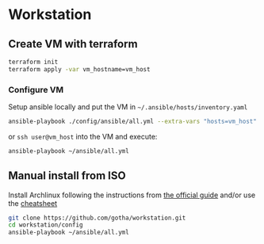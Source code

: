 # Workstation

## Create VM with terraform

```sh
terraform init
terraform apply -var vm_hostname=vm_host
```

### Configure VM

Setup ansible locally and put the VM in `~/.ansible/hosts/inventory.yaml`

```sh
ansible-playbook ./config/ansible/all.yml --extra-vars "hosts=vm_host"
```

or `ssh user@vm_host` into the VM and execute:

```sh
ansible-playbook ~/ansible/all.yml
```

## Manual install from ISO

Install Archlinux following the instructions from [the official guide](https://wiki.archlinux.org/title/installation_guide) and/or use the [cheatsheet](./README-arch.md)


```sh
git clone https://github.com/gotha/workstation.git
cd workstation/config
ansible-playbook ~/ansible/all.yml
```
